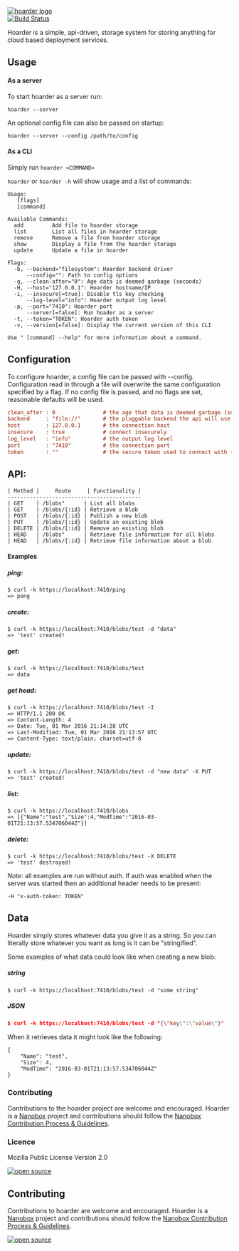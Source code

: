 [![hoarder logo](http://nano-assets.gopagoda.io/readme-headers/hoarder.png)](http://nanobox.io/open-source#hoarder)  
[![Build Status](https://travis-ci.org/nanopack/hoarder.svg)](https://travis-ci.org/nanopack/hoarder)

Hoarder is a simple, api-driven, storage system for storing anything for cloud based deployment services.

## Usage

#### As a server
To start hoarder as a server run:

`hoarder --server`

An optional config file can also be passed on startup:

`hoarder --server --config /path/to/config`

#### As a CLI

Simply run `hoarder <COMMAND>`

`hoarder` or `hoarder -h` will show usage and a list of commands:

```
Usage:
   [flags]
   [command]

Available Commands:
  add         Add file to hoarder storage
  list        List all files in hoarder storage
  remove      Remove a file from hoarder storage
  show        Display a file from the hoarder storage
  update      Update a file in hoarder

Flags:
  -b, --backend="filesystem": Hoarder backend driver
      --config="": Path to config options
  -g, --clean-after="0": Age data is deemed garbage (seconds)
  -H, --host="127.0.0.1": Hoarder hostname/IP
  -i, --insecure[=true]: Disable tls key checking
      --log-level="info": Hoarder output log level
  -p, --port="7410": Hoarder port
      --server[=false]: Run hoader as a server
  -t, --token="TOKEN": Hoarder auth token
  -v, --version[=false]: Display the current version of this CLI

Use " [command] --help" for more information about a command.
```

## Configuration

To configure hoarder, a config file can be passed with --config. Configuration read in through a file will overwrite the same configuration specified by a flag. If no config file is passed, and no flags are set, reasonable defaults will be used.

```ini
clean_after : 0               # the age that data is deemed garbage (seconds)
backend     : "file://"       # the pluggable backend the api will use for storage
host        : 127.0.0.1       # the connection host
insecure    : true            # connect insecurely
log_level   : "info"          # the output log level
port        : "7410"          # the connection port
token       : ""              # the secure token used to connect with (no auth by default)
```

## API:

```
| Method |     Route     | Functionality |
------------------------------------------
| GET    | /blobs"      | List all blobs
| GET    | /blobs/{:id} | Retrieve a blob
| POST   | /blobs/{:id} | Publish a new blob
| PUT    | /blobs/{:id} | Update an existing blob
| DELETE | /blobs/{:id} | Remove an existing blob
| HEAD   | /blobs"      | Retrieve file information for all blobs
| HEAD   | /blobs/{:id} | Retrieve file information about a blob
```

#### Examples

##### ping:
```
$ curl -k https://localhost:7410/ping
=> pong
```

##### create:
```
$ curl -k https://localhost:7410/blobs/test -d "data"
=> 'test' created!
```

##### get:
```
$ curl -k https://localhost:7410/blobs/test
=> data
```

##### get head:
```
$ curl -k https://localhost:7410/blobs/test -I
=> HTTP/1.1 200 OK
=> Content-Length: 4
=> Date: Tue, 01 Mar 2016 21:14:28 UTC
=> Last-Modified: Tue, 01 Mar 2016 21:13:57 UTC
=> Content-Type: text/plain; charset=utf-8
```

##### update:
```
$ curl -k https://localhost:7410/blobs/test -d "new data" -X PUT
=> 'test' created!
```

##### list:
```
$ curl -k https://localhost:7410/blobs
=> [{"Name":"test","Size":4,"ModTime":"2016-03-01T21:13:57.534706044Z"}]
```

##### delete:
```
$ curl -k https://localhost:7410/blobs/test -X DELETE
=> 'test' destroyed!
```

*Note*: all examples are run without auth. If auth was enabled when the server was started then an additional header needs to be present:

`-H "x-auth-token: TOKEN"`

## Data

Hoarder simply stores whatever data you give it as a string. So you can literally store whatever you want as long is it can be "stringified".

Some examples of what data could look like when creating a new blob:

##### string
```
$ curl -k https://localhost:7410/blobs/test -d "some string"
```

##### JSON
``` json
$ curl -k https://localhost:7410/blobs/test -d "{\"key\":\"value\"}"
```

When it retrieves data it might look like the following:
```
{
	"Name": "test",
	"Size": 4,
	"ModTime": "2016-03-01T21:13:57.534706044Z"
}
```



### Contributing

Contributions to the hoarder project are welcome and encouraged. Hoarder is a [Nanobox](https://nanobox.io) project and contributions should follow the [Nanobox Contribution Process & Guidelines](https://docs.nanobox.io/contributing/).

### Licence

Mozilla Public License Version 2.0

[![open source](http://nano-assets.gopagoda.io/open-src/nanobox-open-src.png)](http://nanobox.io/open-source)


## Contributing

Contributions to hoarder are welcome and encouraged. Hoarder is a [Nanobox](https://nanobox.io) project and contributions should follow the [Nanobox Contribution Process & Guidelines](https://docs.nanobox.io/contributing/).

[![open source](http://nano-assets.gopagoda.io/open-src/nanobox-open-src.png)](http://nanobox.io/open-source)
